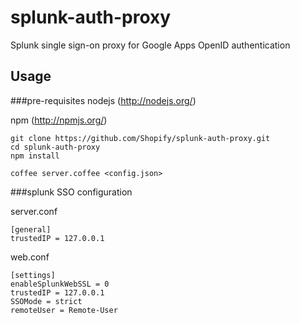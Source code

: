# splunk-auth-proxy

Splunk single sign-on proxy for Google Apps OpenID authentication

## Usage

###pre-requisites
nodejs (http://nodejs.org/)

npm (http://npmjs.org/)

````
git clone https://github.com/Shopify/splunk-auth-proxy.git
cd splunk-auth-proxy
npm install

coffee server.coffee <config.json>
````

###splunk SSO configuration

server.conf

````
[general]
trustedIP = 127.0.0.1
````

web.conf

````
[settings]
enableSplunkWebSSL = 0
trustedIP = 127.0.0.1
SSOMode = strict
remoteUser = Remote-User
````
